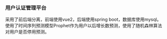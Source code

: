 ### 用户认证管理平台
采用了前后端分离，前端使用vue2，后端使用spring boot，数据库使用mysql。使用了时间序列预测模型Prophet作为用户以后增长数预测，使用了随机森林算法对用户是否停用预测。